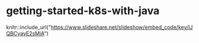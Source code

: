 # getting-started-k8s-with-java


knitr::include_url("https://www.slideshare.net/slideshow/embed_code/key/IJQBCyayE2sMiA")
